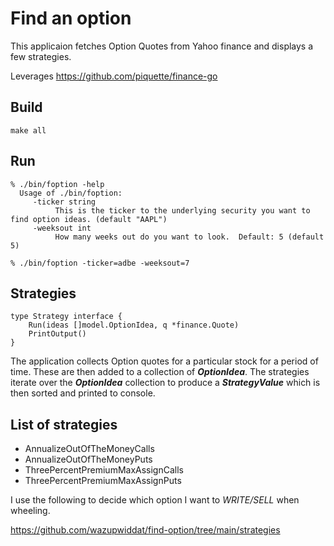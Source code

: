 # Find an option

This applicaion fetches Option Quotes from Yahoo finance and displays a few strategies.

Leverages https://github.com/piquette/finance-go

## Build
    make all

## Run
    % ./bin/foption -help       
      Usage of ./bin/foption:
         -ticker string
    	      This is the ticker to the underlying security you want to find option ideas. (default "AAPL")
         -weeksout int
    	      How many weeks out do you want to look.  Default: 5 (default 5)

    % ./bin/foption -ticker=adbe -weeksout=7

## Strategies
    type Strategy interface {
	    Run(ideas []model.OptionIdea, q *finance.Quote)
	    PrintOutput()
    }

  The application collects Option quotes for a particular stock for a period of time.  These are then added to a collection of <b><i>OptionIdea</i></b>.  The strategies iterate over the <b><i>OptionIdea</i></b> collection to produce a <b><i>StrategyValue</i></b> which is then sorted and printed to console.

## List of strategies

  * AnnualizeOutOfTheMoneyCalls
  * AnnualizeOutOfTheMoneyPuts
  * ThreePercentPremiumMaxAssignCalls
  * ThreePercentPremiumMaxAssignPuts

I use the following to decide which option I want to <i>WRITE/SELL</i> when wheeling.

https://github.com/wazupwiddat/find-option/tree/main/strategies
